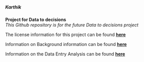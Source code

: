 ##### Karthik
**Project for Data to decisions**  
_This Github repository is for the future Data to decisions project_  

The license information for this project can be found **[here](https://github.com/kata42/ISQA8086002.1188_Karthik/blob/master/LICENSE)** 

Information on Background information can be found **[here](https://github.com/kata42/ISQA8086002.1188_Karthik/tree/master/Background%20Research)**  

Information on the Data Entry Analysis can be found **[here](https://github.com/kata42/ISQA8086002.1188_Karthik/tree/master/Data%20Entry%20Analysis)**  
